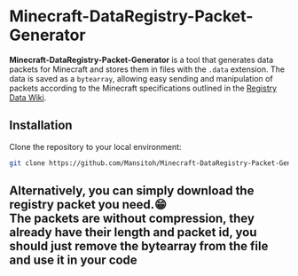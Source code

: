 # Minecraft-DataRegistry-Packet-Generator
**Minecraft-DataRegistry-Packet-Generator** is a tool that generates data packets for Minecraft and stores them in files with the `.data` extension. The data is saved as a `bytearray`, allowing easy sending and manipulation of packets according to the Minecraft specifications outlined in the [Registry Data Wiki](https://wiki.vg/Registry_Data).
## Installation

Clone the repository to your local environment:

```bash
git clone https://github.com/Mansitoh/Minecraft-DataRegistry-Packet-Generator.git
```

## Alternatively, you can simply download the registry packet you need.😁<br>The packets are without compression, they already have their length and packet id, you should just remove the bytearray from the file and use it in your code
